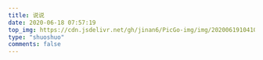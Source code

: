 ```yaml
---
title: 说说
date: 2020-06-18 07:57:19
top_img: https://cdn.jsdelivr.net/gh/jinan6/PicGo-img/img/20200619104100.jpg
type: "shuoshuo"
comments: false
---
```


<head>
  <script src="https://libs.baidu.com/jquery/2.0.0/jquery.min.js"></script>
</head>

  <body>
      <script>
        var img = "https://cdn.jsdelivr.net/gh/cungudafa/cdn/img/custom/cungudafa.jpg"; //说说旁边显示的头像
        var appID = "zhzq7s1XSx76S1pQhqGztXOb-MdYXbMMI";
        var appKEY = "v5U2GE7Xbmcrh10swntEfh3w";
        var per = "5"; //每页显示说说的数量
        var username = "仅安"; //Leancloud中设置的用户名
        var placeholder1="只有仅安才能评论哦"; //在编辑说说的输入框中的占位符
        var placeholder2="没有密码，不能评论！";  //在编辑密码的输入框中的占位符
        var lazy = 1; //是否开启懒加载动画
        var bgimg = "https://gitee.com/cungudafa/source/raw/master/img/gif/Sitich/Sitich16.gif"; //背景动画
      </script>
      <div id="lazy"></div>
      <div id="artitalk"></div>
     <script type="text/javascript" src="https://unpkg.com/artitalk"></script>
  </body>